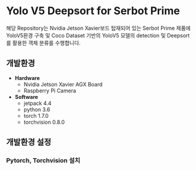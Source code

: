 # Yolo V5 Deepsort for Serbot Prime
해당 Repository는 Nvidia Jetson Xavier보드 탑재되어 있는 Serbot Prime 제품에 YoloV5환경 구축 및 Coco Dataset 기반의 YoloV5 모델의 detection 및 Deepsort를 활용한 객체 분류를 수행합니다.

## 개발환경
- __Hardware__
  - Nvidia Jetson Xavier AGX Board
  - Raspberry Pi Camera
- __Software__
  - jetpack 4.4
  - python 3.6
  - torch 1.7.0
  - torchvision 0.8.0

## 개발환경 설정
### Pytorch, Torchvision 설치
